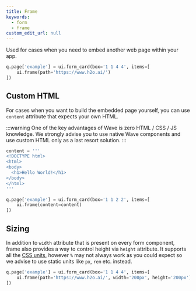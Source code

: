 ```yaml
---
title: Frame
keywords:
  - form
  - frame
custom_edit_url: null
---
```


Used for cases when you need to embed another web page within your app.

```py
q.page['example'] = ui.form_card(box='1 1 4 4', items=[
    ui.frame(path='https://www.h2o.ai/')
])
```

## Custom HTML

For cases when you want to build the embedded page yourself, you can use `content` attribute that
expects your own HTML.

:::warning
One of the key advantages of Wave is zero HTML / CSS / JS knowledge. We strongly advise you to use
native Wave components and use custom HTML only as a last resort solution.
:::

```py
content = '''
<!DOCTYPE html>
<html>
<body>
  <h1>Hello World!</h1>
</body>
</html>
'''

q.page['example'] = ui.form_card(box='1 1 2 2', items=[
    ui.frame(content=content)
])
```

## Sizing

In addition to `width` attribute that is present on every form component, frame also provides
a way to control height via `height` attribute. It supports all the [CSS units](https://developer.mozilla.org/en-US/docs/Learn/CSS/Building_blocks/Values_and_units), however `%` may not always work as you
could expect so we advise to use static units like `px`, `rem` etc. instead.

```py
q.page['example'] = ui.form_card(box='1 1 4 4', items=[
    ui.frame(path='https://www.h2o.ai/', width='200px', height='200px')
])
```

